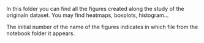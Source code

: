 In this folder you can find all the figures created along the study of the originaln dataset. You may find heatmaps, boxplots, histogram...

The initial number of the name of the figures indicates in which file from the notebook folder it appears. 
